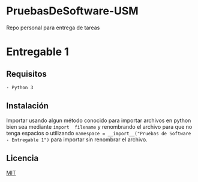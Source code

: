 # PruebasDeSoftware-USM
Repo personal para entrega de tareas

# Entregable 1
## Requisitos

`- Python 3`

## Instalación
Importar usando algun método conocido para importar archivos en python bien sea mediante `import  filename` y renombrando el archivo para que no tenga espacios o utilizando `namespace = __import__("Pruebas de Software - Entregable 1")` para importar sin renombrar el archivo.

## Licencia
[MIT](https://choosealicense.com/licenses/mit/)
